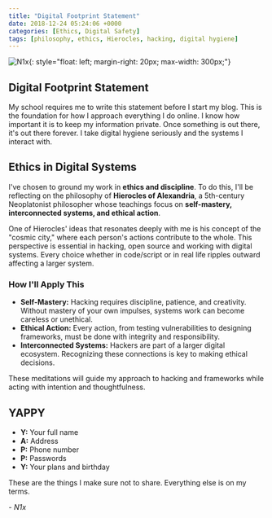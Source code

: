 ```yaml
---
title: "Digital Footprint Statement"
date: 2018-12-24 05:24:06 +0000
categories: [Ethics, Digital Safety]
tags: [philosophy, ethics, Hierocles, hacking, digital hygiene]
---
```


![N1x](https://pippavonberg.github.io/assets/images/dfs.jpg){: style="float: left; margin-right: 20px; max-width: 300px;"}

## Digital Footprint Statement

My school requires me to write this statement before I start my blog. This is the foundation for how I approach everything I do online. I know how important it is to keep my information private. Once something is out there, it's out there forever. I take digital hygiene seriously and the systems I interact with.

## Ethics in Digital Systems

I've chosen to ground my work in **ethics and discipline**. To do this, I'll be reflecting on the philosophy of **Hierocles of Alexandria**, a 5th-century Neoplatonist philosopher whose teachings focus on **self-mastery, interconnected systems, and ethical action**.

One of Hierocles' ideas that resonates deeply with me is his concept of the "cosmic city," where each person's actions contribute to the whole. This perspective is essential in hacking, open source and working with digital systems. Every choice whether in code/script or in real life ripples outward affecting a larger system.

### How I'll Apply This

- **Self-Mastery:** Hacking requires discipline, patience, and creativity. Without mastery of your own impulses, systems work can become careless or unethical.
- **Ethical Action:** Every action, from testing vulnerabilities to designing frameworks, must be done with integrity and responsibility.
- **Interconnected Systems:** Hackers are part of a larger digital ecosystem. Recognizing these connections is key to making ethical decisions.

These meditations will guide my approach to hacking and frameworks while acting with intention and thoughtfulness.

## YAPPY

- **Y:** Your full name
- **A:** Address
- **P:** Phone number
- **P:** Passwords
- **Y:** Your plans and birthday

These are the things I make sure not to share. Everything else is on my terms.

*- N1x*
